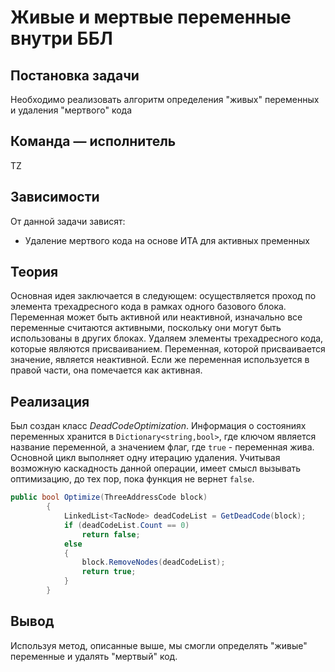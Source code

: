 # Живые и мертвые переменные внутри ББЛ

## Постановка задачи
Необходимо реализовать алгоритм определения "живых" переменных и удаления "мертвого" кода

## Команда — исполнитель
TZ

## Зависимости
От данной задачи зависят:

- Удаление мертвого кода на основе ИТА для активных пременных

## Теория
Основная идея заключается в следующем: осуществляется проход по элемента трехадресного кода в рамках одного базового блока. Переменная может быть активной или неактивной, изначально все переменные считаются активными, поскольку они могут быть использованы в других блоках. Удаляем элементы трехадресного кода, которые являются присваиванием. Переменная, которой присваивается значение, является неактивной. Если же переменная используется в правой части, она помечается как активная.

## Реализация
Был создан класс _DeadCodeOptimization_. Информация о состояниях переменных хранится в `Dictionary<string,bool>`, где ключом является название переменной, а значением флаг, где `true` - переменная жива.
Основной цикл выполняет одну итерацию удаления. Учитывая возможную каскадность данной операции, имеет смысл вызывать оптимизацию, до тех пор, пока функция не вернет `false`.
```csharp
public bool Optimize(ThreeAddressCode block)
        {
            LinkedList<TacNode> deadCodeList = GetDeadCode(block);
            if (deadCodeList.Count == 0)
                return false;
            else
            {
                block.RemoveNodes(deadCodeList);
                return true;
            }
        }
```

## Вывод
Используя метод, описанные выше, мы смогли определять "живые" переменные и удалять "мертвый" код.
